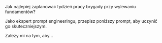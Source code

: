 <PROMPT>
Jak najlepiej zaplanować tydzień pracy brygady przy wylewaniu fundamentów?
</PROMPT>

Jako ekspert prompt engineeringu, przepisz poniższy prompt, aby uczynić go skuteczniejszym.

Zależy mi na tym, aby...

